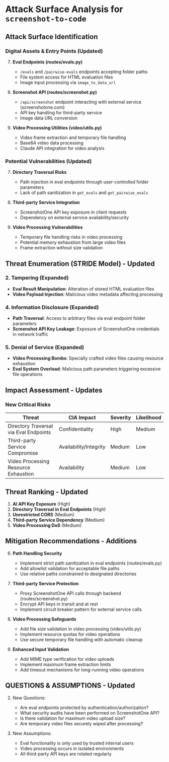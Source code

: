 # Attack Surface Analysis for `screenshot-to-code`

## Attack Surface Identification

### Digital Assets & Entry Points (Updated)
7. **Eval Endpoints (routes/evals.py)**
   - `/evals` and `/pairwise-evals` endpoints accepting folder paths
   - File system access for HTML evaluation files
   - Image input processing via `image_to_data_url`

8. **Screenshot API (routes/screenshot.py)**
   - `/api/screenshot` endpoint interacting with external service (screenshotone.com)
   - API key handling for third-party service
   - Image data URL conversion

9. **Video Processing Utilities (video/utils.py)**
   - Video frame extraction and temporary file handling
   - Base64 video data processing
   - Claude API integration for video analysis

### Potential Vulnerabilities (Updated)
7. **Directory Traversal Risks**
   - Path injection in eval endpoints through user-controlled folder parameters
   - Lack of path sanitization in `get_evals` and `get_pairwise_evals`

8. **Third-party Service Integration**
   - ScreenshotOne API key exposure in client requests
   - Dependency on external service availability/security

9. **Video Processing Vulnerabilities**
   - Temporary file handling risks in video processing
   - Potential memory exhaustion from large video files
   - Frame extraction without size validation

## Threat Enumeration (STRIDE Model) - Updated

### 2. Tampering (Expanded)
- **Eval Result Manipulation**: Alteration of stored HTML evaluation files
- **Video Payload Injection**: Malicious video metadata affecting processing

### 4. Information Disclosure (Expanded)
- **Path Traversal**: Access to arbitrary files via eval endpoint folder parameters
- **Screenshot API Key Leakage**: Exposure of ScreenshotOne credentials in network traffic

### 5. Denial of Service (Expanded)
- **Video Processing Bombs**: Specially crafted video files causing resource exhaustion
- **Eval System Overload**: Malicious path parameters triggering excessive file operations

## Impact Assessment - Updates

### New Critical Risks
| Threat | CIA Impact | Severity | Likelihood |
|--------|------------|----------|------------|
| Directory Traversal via Eval Endpoints | Confidentiality | High | Medium |
| Third-party Service Compromise | Availability/Integrity | Medium | Low |
| Video Processing Resource Exhaustion | Availability | Medium | Low |

## Threat Ranking - Updated

1. **AI API Key Exposure** (High)
2. **Directory Traversal in Eval Endpoints** (High)
3. **Unrestricted CORS** (Medium)
4. **Third-party Service Dependency** (Medium)
5. **Video Processing DoS** (Medium)

## Mitigation Recommendations - Additions

6. **Path Handling Security**
   - Implement strict path sanitization in eval endpoints (routes/evals.py)
   - Add allowlist validation for acceptable file paths
   - Use relative paths constrained to designated directories

7. **Third-party Service Protection**
   - Proxy ScreenshotOne API calls through backend (routes/screenshot.py)
   - Encrypt API keys in transit and at rest
   - Implement circuit breaker pattern for external service calls

8. **Video Processing Safeguards**
   - Add file size validation in video processing (video/utils.py)
   - Implement resource quotas for video operations
   - Use secure temporary file handling with automatic cleanup

9. **Enhanced Input Validation**
   - Add MIME type verification for video uploads
   - Implement maximum frame extraction limits
   - Add timeout mechanisms for long-running video operations

## QUESTIONS & ASSUMPTIONS - Updated

2. New Questions:
   - Are eval endpoints protected by authentication/authorization?
   - What security audits have been performed on ScreenshotOne API?
   - Is there validation for maximum video upload size?
   - Are temporary video files securely wiped after processing?

3. New Assumptions:
   - Eval functionality is only used by trusted internal users
   - Video processing occurs in isolated environments
   - All third-party API keys are rotated regularly
